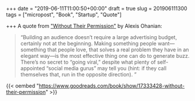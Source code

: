 +++
date = "2019-06-11T11:00:50+00:00"
draft = true
slug = 201906111300
tags = ["micropost", "Book", "Startup", "Quote"]

+++
A quote from ["Without Their Permission"](https://amzn.to/2MF9sdU) by Alexis Ohanian:

> “Building an audience doesn’t require a large advertising budget, certainly not at the beginning. Making something people want—something that people love, that solves a real problem they have in an elegant way—is the most effective thing one can do to generate buzz. There’s no secret to “going viral,” despite what plenty of self-appointed “social media gurus” may tell you (hint: if they call themselves that, run in the opposite direction). ”

{{< oembed "https://www.goodreads.com/book/show/17333428-without-their-permission" >}}